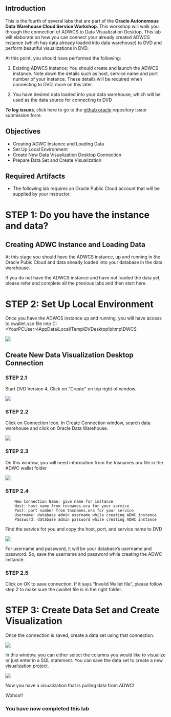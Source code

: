 ## Introduction

This is the fourth of several labs that are part of the **Oracle Autonomous Data Warehouse Cloud Service Workshop**. This workshop will walk you through the connection of ADWCS to Data Visualization Desktop. This lab will elaborate on how you can connect your already created ADWCS instance (which has data already loaded into data warehouse) to DVD and perform beautiful visualizations in DVD.

At this point, you should have performed the following:

1. Existing ADWCS instance: You should create and launch the ADWCS instance. Note down the details such as host, service name and port number of your instance. These details will be required when connecting to DVD, more on this later.

2. You have desired data loaded into your data warehouse, which will be used as the data source for connecting to DVD


***To log issues***, click here to go to the [github oracle](https://github.com/oracle/cloud-native-devops-workshop/issues/new) repository issue submission form.

## Objectives
- Creating ADWC Instance and Loading Data
- Set Up Local Environment
- Create New Data Visualization Desktop Connection
- Prepare Data Set and Create Visualization


## Required Artifacts
- The following lab requires an Oracle Public Cloud account that will be supplied by your instructor.


# STEP 1: Do you have the instance and data? 

## Creating ADWC Instance and Loading Data


At this stage you should have the ADWCS instance, up and running in the Oracle Pubic Cloud and data already loaded into your database in the data warehouse.

If you do not have the ADWCS instance and have not loaded the data yet, please refer and complete all the previous labs and then start here.


# STEP 2: Set Up Local Environment

Once you have the ADWCS instance up and running, you will have access to cwallet.sso file into C:\<YourPCUser>\AppData\Local\Temp\DVDesktop\bitmp\DWCS 

![](images/400/Picture400-00.PNG)

## Create New Data Visualization Desktop Connection 


### STEP 2.1


Start DVD Version 4, Click on "Create" on top right of window.

![](images/400/Picture400-01.PNG)


### STEP 2.2


Click on Connection Icon. In Create Connection window, search data warehouse and click on Oracle Data Warehouse.

![](images/400/Picture400-02.PNG)


### STEP 2.3


On this window, you will need information from the tnsnames.ora file in the ADWC wallet folder

![](images/400/Picture400-03.PNG)


### STEP 2.4


        New Connection Name: give name for instance
        Host: host name from tnsnames.ora for your service
        Post: port number from tnsnames.ora for your service
        Username: database admin username while creating ADWC instance
        Password: database admin password while creating ADWC instance


Find the service for you and copy the host, port, and service name to DVD 

![](images/400/Picture400-04.PNG)


For username and password, it will be your database’s username and password. So, save the username and password while creating the ADWC instance.


### STEP 2.5


Click on OK to save connection. If it says “Invalid Wallet file”, please follow step 2 to make sure the cwallet file is in the right folder. 


# STEP 3: Create Data Set and Create Visualization


Once the connection is saved, create a data set using that connection. 


![](images/400/Picture400-07.PNG)


In this window, you can either select the columns you would like to visualize or just enter in a SQL statement.
You can save the data set to create a new visualization project.


![](images/400/Picture400-06.PNG)


Now you have a visualization that is pulling data from ADWC! 

Wohoo!!






### You have now completed this lab
